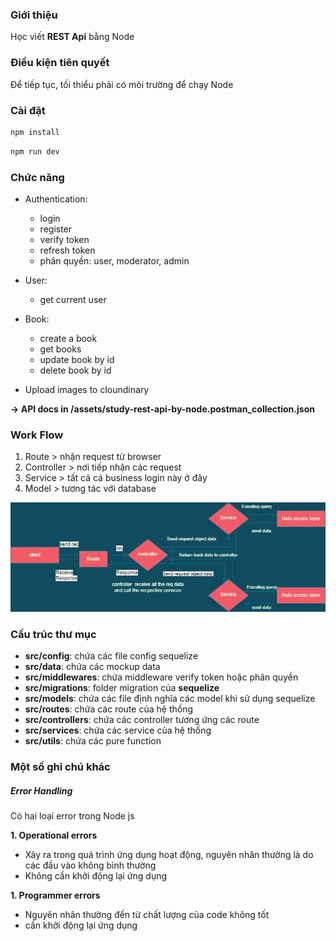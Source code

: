 ### Giới thiệu
Học viết **REST Api** bằng Node

### Điều kiện tiên quyết
Để tiếp tục, tối thiểu phải có môi trường để chạy Node

### Cài đặt
```bash
npm install
```
```bash
npm run dev
```

### Chức năng
- Authentication: 
    - login
    - register
    - verify token
    - refresh token
    - phân quyền: user, moderator, admin

- User:
    - get current user

- Book:
    - create a book
    - get books
    - update book by id
    - delete book by id

- Upload images to cloundinary

**→ API docs in /assets/study-rest-api-by-node.postman_collection.json**

### Work Flow
1. Route > nhận request từ browser
2. Controller > nơi tiếp nhận các request
4. Service > tất cả cá business login này ở đây
3. Model > tương tác với database

![SOA structure](assets//img/SOA.jpeg)

### Cấu trúc thư mục
- **src/config**: chứa các file config sequelize
- **src/data**: chứa các mockup data
- **src/middlewares**: chứa middleware verify token hoặc phân quyền
- **src/migrations**: folder migration của **sequelize**
- **src/models**: chứa các file định nghĩa các model khi sử dụng sequelize
- **src/routes**: chứa các route của hệ thống
- **src/controllers**: chứa các controller tương ứng các route
- **src/services**: chứa các service của hệ thống
- **src/utils**: chứa các pure function

### Một số ghi chú khác
##### Error Handling
Có hai loại error trong Node js

**1. Operational errors**
- Xảy ra trong quá trình ứng dụng hoạt động, nguyên nhân thường là do các đầu vào không bình thường 
- Không cần khởi động lại ứng dụng

**1. Programmer errors**
- Nguyên nhân thường đến từ chất lượng của code không tốt
- cần khởi động lại ứng dụng


